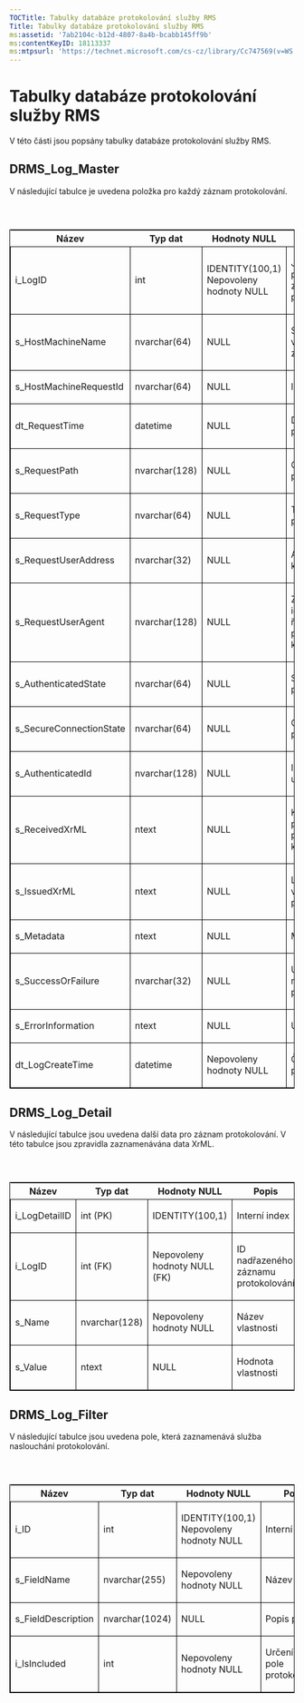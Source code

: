 ```yaml
---
TOCTitle: Tabulky databáze protokolování služby RMS
Title: Tabulky databáze protokolování služby RMS
ms:assetid: '7ab2104c-b12d-4807-8a4b-bcabb145ff9b'
ms:contentKeyID: 18113337
ms:mtpsurl: 'https://technet.microsoft.com/cs-cz/library/Cc747569(v=WS.10)'
---
```


Tabulky databáze protokolování služby RMS
=========================================

V této části jsou popsány tabulky databáze protokolování služby RMS.

DRMS\_Log\_Master
-----------------

V následující tabulce je uvedena položka pro každý záznam protokolování.

###  

<p> </p>
<table style="border:1px solid black;">
<colgroup>
<col width="25%" />
<col width="25%" />
<col width="25%" />
<col width="25%" />
</colgroup>
<thead>
<tr class="header">
<th>Název</th>
<th>Typ dat</th>
<th>Hodnoty NULL</th>
<th>Popis</th>
</tr>
</thead>
<tbody>
<tr class="odd">
<td style="border:1px solid black;"><p>i_LogID</p></td>
<td style="border:1px solid black;"><p>int</p></td>
<td style="border:1px solid black;"><p>IDENTITY(100,1) Nepovoleny hodnoty NULL</p></td>
<td style="border:1px solid black;"><p>Jedinečné ID pro tento záznam protokolování</p></td>
</tr>
<tr class="even">
<td style="border:1px solid black;"><p>s_HostMachineName</p></td>
<td style="border:1px solid black;"><p>nvarchar(64)</p></td>
<td style="border:1px solid black;"><p>NULL</p></td>
<td style="border:1px solid black;"><p>Server, který vytvořil tento záznam</p></td>
</tr>
<tr class="odd">
<td style="border:1px solid black;"><p>s_HostMachineRequestId</p></td>
<td style="border:1px solid black;"><p>nvarchar(64)</p></td>
<td style="border:1px solid black;"><p>NULL</p></td>
<td style="border:1px solid black;"><p>ID požadavku</p></td>
</tr>
<tr class="even">
<td style="border:1px solid black;"><p>dt_RequestTime</p></td>
<td style="border:1px solid black;"><p>datetime</p></td>
<td style="border:1px solid black;"><p>NULL</p></td>
<td style="border:1px solid black;"><p>Datum a čas požadavku</p></td>
</tr>
<tr class="odd">
<td style="border:1px solid black;"><p>s_RequestPath</p></td>
<td style="border:1px solid black;"><p>nvarchar(128)</p></td>
<td style="border:1px solid black;"><p>NULL</p></td>
<td style="border:1px solid black;"><p>Cesta URL požadavku</p></td>
</tr>
<tr class="even">
<td style="border:1px solid black;"><p>s_RequestType</p></td>
<td style="border:1px solid black;"><p>nvarchar(64)</p></td>
<td style="border:1px solid black;"><p>NULL</p></td>
<td style="border:1px solid black;"><p>Typ požadavku</p></td>
</tr>
<tr class="odd">
<td style="border:1px solid black;"><p>s_RequestUserAddress</p></td>
<td style="border:1px solid black;"><p>nvarchar(32)</p></td>
<td style="border:1px solid black;"><p>NULL</p></td>
<td style="border:1px solid black;"><p>Adresa IP klienta</p></td>
</tr>
<tr class="even">
<td style="border:1px solid black;"><p>s_RequestUserAgent</p></td>
<td style="border:1px solid black;"><p>nvarchar(128)</p></td>
<td style="border:1px solid black;"><p>NULL</p></td>
<td style="border:1px solid black;"><p>Záhlaví identifikačního řetězce prohlížeče klienta</p></td>
</tr>
<tr class="odd">
<td style="border:1px solid black;"><p>s_AuthenticatedState</p></td>
<td style="border:1px solid black;"><p>nvarchar(64)</p></td>
<td style="border:1px solid black;"><p>NULL</p></td>
<td style="border:1px solid black;"><p>Stav ověření požadavku</p></td>
</tr>
<tr class="even">
<td style="border:1px solid black;"><p>s_SecureConnectionState</p></td>
<td style="border:1px solid black;"><p>nvarchar(64)</p></td>
<td style="border:1px solid black;"><p>NULL</p></td>
<td style="border:1px solid black;"><p>Ochrana SSL požadavku</p></td>
</tr>
<tr class="odd">
<td style="border:1px solid black;"><p>s_AuthenticatedId</p></td>
<td style="border:1px solid black;"><p>nvarchar(128)</p></td>
<td style="border:1px solid black;"><p>NULL</p></td>
<td style="border:1px solid black;"><p>ID ověřeného uživatele</p></td>
</tr>
<tr class="even">
<td style="border:1px solid black;"><p>s_ReceivedXrML</p></td>
<td style="border:1px solid black;"><p>ntext</p></td>
<td style="border:1px solid black;"><p>NULL</p></td>
<td style="border:1px solid black;"><p>Kód XrML přijatý v rámci požadavku od klienta</p></td>
</tr>
<tr class="odd">
<td style="border:1px solid black;"><p>s_IssuedXrML</p></td>
<td style="border:1px solid black;"><p>ntext</p></td>
<td style="border:1px solid black;"><p>NULL</p></td>
<td style="border:1px solid black;"><p>Licence XrML vydaná v požadavku</p></td>
</tr>
<tr class="even">
<td style="border:1px solid black;"><p>s_Metadata</p></td>
<td style="border:1px solid black;"><p>ntext</p></td>
<td style="border:1px solid black;"><p>NULL</p></td>
<td style="border:1px solid black;"><p>Metadata</p></td>
</tr>
<tr class="odd">
<td style="border:1px solid black;"><p>s_SuccessOrFailure</p></td>
<td style="border:1px solid black;"><p>nvarchar(32)</p></td>
<td style="border:1px solid black;"><p>NULL</p></td>
<td style="border:1px solid black;"><p>Úspěch nebo neúspěch požadavku</p></td>
</tr>
<tr class="even">
<td style="border:1px solid black;"><p>s_ErrorInformation</p></td>
<td style="border:1px solid black;"><p>ntext</p></td>
<td style="border:1px solid black;"><p>NULL</p></td>
<td style="border:1px solid black;"><p>Údaje o chybě</p></td>
</tr>
<tr class="odd">
<td style="border:1px solid black;"><p>dt_LogCreateTime</p></td>
<td style="border:1px solid black;"><p>datetime</p></td>
<td style="border:1px solid black;"><p>Nepovoleny hodnoty NULL</p></td>
<td style="border:1px solid black;"><p>Čas vytvoření protokolu</p></td>
</tr>
</tbody>
</table>
  
DRMS\_Log\_Detail  
-----------------
  
V následující tabulce jsou uvedena další data pro záznam protokolování. V této tabulce jsou zpravidla zaznamenávána data XrML.
  
###  

<p> </p>
<table style="border:1px solid black;">
<colgroup>
<col width="25%" />
<col width="25%" />
<col width="25%" />
<col width="25%" />
</colgroup>
<thead>
<tr class="header">
<th>Název</th>
<th>Typ dat</th>
<th>Hodnoty NULL</th>
<th>Popis</th>
</tr>
</thead>
<tbody>
<tr class="odd">
<td style="border:1px solid black;"><p>i_LogDetailID</p></td>
<td style="border:1px solid black;"><p>int (PK)</p></td>
<td style="border:1px solid black;"><p>IDENTITY(100,1)</p></td>
<td style="border:1px solid black;"><p>Interní index</p></td>
</tr>
<tr class="even">
<td style="border:1px solid black;"><p>i_LogID</p></td>
<td style="border:1px solid black;"><p>int (FK)</p></td>
<td style="border:1px solid black;"><p>Nepovoleny hodnoty NULL (FK)</p></td>
<td style="border:1px solid black;"><p>ID nadřazeného záznamu protokolování</p></td>
</tr>
<tr class="odd">
<td style="border:1px solid black;"><p>s_Name</p></td>
<td style="border:1px solid black;"><p>nvarchar(128)</p></td>
<td style="border:1px solid black;"><p>Nepovoleny hodnoty NULL</p></td>
<td style="border:1px solid black;"><p>Název vlastnosti</p></td>
</tr>
<tr class="even">
<td style="border:1px solid black;"><p>s_Value</p></td>
<td style="border:1px solid black;"><p>ntext</p></td>
<td style="border:1px solid black;"><p>NULL</p></td>
<td style="border:1px solid black;"><p>Hodnota vlastnosti</p></td>
</tr>
</tbody>
</table>
  
DRMS\_Log\_Filter  
-----------------
  
V následující tabulce jsou uvedena pole, která zaznamenává služba naslouchání protokolování.
  
###  

<p> </p>
<table style="border:1px solid black;">
<colgroup>
<col width="25%" />
<col width="25%" />
<col width="25%" />
<col width="25%" />
</colgroup>
<thead>
<tr class="header">
<th>Název</th>
<th>Typ dat</th>
<th>Hodnoty NULL</th>
<th>Popis</th>
</tr>
</thead>
<tbody>
<tr class="odd">
<td style="border:1px solid black;"><p>i_ID</p></td>
<td style="border:1px solid black;"><p>int</p></td>
<td style="border:1px solid black;"><p>IDENTITY(100,1) Nepovoleny hodnoty NULL</p></td>
<td style="border:1px solid black;"><p>Interní index</p></td>
</tr>
<tr class="even">
<td style="border:1px solid black;"><p>s_FieldName</p></td>
<td style="border:1px solid black;"><p>nvarchar(255)</p></td>
<td style="border:1px solid black;"><p>Nepovoleny hodnoty NULL</p></td>
<td style="border:1px solid black;"><p>Název pole</p></td>
</tr>
<tr class="odd">
<td style="border:1px solid black;"><p>s_FieldDescription</p></td>
<td style="border:1px solid black;"><p>nvarchar(1024)</p></td>
<td style="border:1px solid black;"><p>NULL</p></td>
<td style="border:1px solid black;"><p>Popis pole</p></td>
</tr>
<tr class="even">
<td style="border:1px solid black;"><p>i_IsIncluded</p></td>
<td style="border:1px solid black;"><p>int</p></td>
<td style="border:1px solid black;"><p>Nepovoleny hodnoty NULL</p></td>
<td style="border:1px solid black;"><p>Určení, zda je pole protokolováno</p></td>
</tr>
</tbody>
</table>
